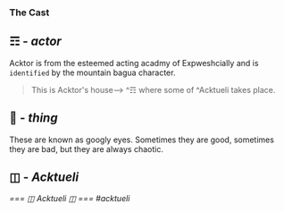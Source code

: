### The Cast

## ☶ - _actor_
Acktor is from the esteemed acting acadmy of Expweshcially and is `identified` by the mountain bagua character.
> This is Acktor's house--> ^☶ where some of ^Acktueli takes place.

## 👀 - _thing_
These are known as googly eyes.  Sometimes they are good, sometimes they are bad, but they are always chaotic.

## ◫ - _Acktueli_
*=== ◫ Acktueli ◫ ===*
_#acktueli_